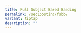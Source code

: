 ```yaml
---
title: Full Subject Based Banding
permalink: /sec1posting/fsbb/
variant: tiptap
description: ""
---
```

